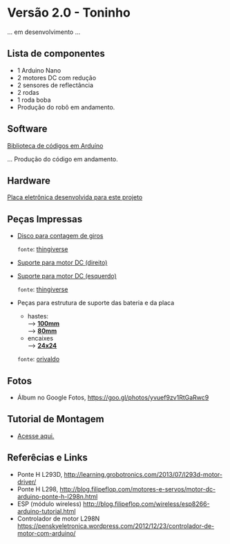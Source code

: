 
# Versão 2.0 - Toninho

... em desenvolvimento ... 

## Lista de componentes

* 1 Arduino Nano
* 2 motores DC com redução 
* 2 sensores de reflectância
* 2 rodas 
* 1 roda boba 
* Produção do robô em andamento.

## Software

[Biblioteca de códigos em Arduíno](https://github.com/orivaldosantana/GPRo/tree/master/URA/biblioteca_arduino/libURA)

... Produção do código em andamento.

## Hardware 
[Placa eletrônica desenvolvida para este projeto](https://github.com/mpsdantas/EducaIno)

## Peças Impressas 
* [Disco para contagem de giros](Pecas_3D_STLs/contadorDeGiros/tachoDiscSmall.stl) 

    `fonte`: [thingiverse](http://www.thingiverse.com/thing:1460059)


* [Suporte para motor DC (direito) ](Pecas_3D_STLs/suporteMotorDireito/motorMountMirrored.stl) 

* [Suporte para motor DC (esquerdo) ](Pecas_3D_STLs/suporteMotorEsquerdo/motorMount.stl)

   `fonte`: [thingiverse](http://www.thingiverse.com/thing:1473508)

* Peças para estrutura de suporte das bateria e da placa   
    - hastes:  
       --> [**100mm**](Pecas_3D_STLs/hastes/haste_100mm/hastes_inferiores_superiores.stl)  
       --> [**80mm**](Pecas_3D_STLs/hastes/haste_80mm/haste_lateral_horizontais.stl)  
    - encaixes  
        --> [**24x24**](Pecas_3D_STLs/Encaixe/encaixe_24_24.stl)
              
    `fonte`: [orivaldo](https://github.com/orivaldosantana/EstruturaURA/tree/master/stls/robo_rodas_maior) 

## Fotos 
* Álbum no Google Fotos, https://goo.gl/photos/yvuef9zv1RtGaRwc9

## Tutorial de Montagem 
* [Acesse aqui.](TutorialMontagemToninho.md)

## Referêcias e Links 
* Ponte H L293D, http://learning.grobotronics.com/2013/07/l293d-motor-driver/  
* Ponte H L298, http://blog.filipeflop.com/motores-e-servos/motor-dc-arduino-ponte-h-l298n.html
* ESP (módulo wireless) http://blog.filipeflop.com/wireless/esp8266-arduino-tutorial.html 
* Controlador de motor L298N https://penskyeletronica.wordpress.com/2012/12/23/controlador-de-motor-com-arduino/

